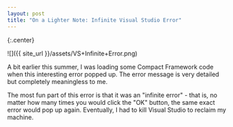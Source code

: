 ```yaml
---
layout: post
title: "On a Lighter Note: Infinite Visual Studio Error"
---
```

{:.center}

![]({{ site_url }}/assets/VS+Infinite+Error.png)  

A bit earlier this summer, I was loading some Compact Framework code when this interesting error popped up. The error message is very detailed but completely meaningless to me.

The most fun part of this error is that it was an "infinite error" - that is, no matter how many times you would click the "OK" button, the same exact error would pop up again. Eventually, I had to kill Visual Studio to reclaim my machine.

